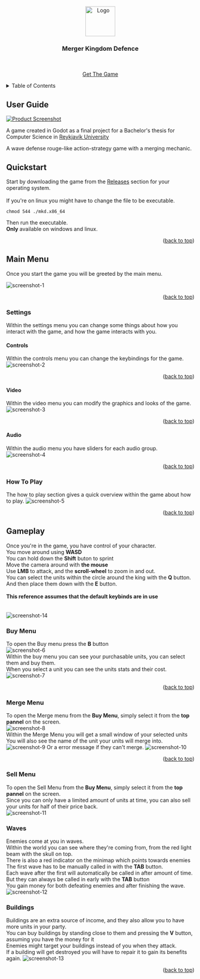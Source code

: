 <a id="readme-top"></a>

<br />
<div align="center">
  <a href="https://github.com/BaldurThor/Merger-Kingdom-Defence/releases">
    <img src="images/mkd-logo.png" alt="Logo" width="80" height="80">
  </a>

<h3 align="center">Merger Kingdom Defence</h3>

  <p align="center">
    <br />
    <br />
    <a href="https://github.com/BaldurThor/Merger-Kingdom-Defence/releases">Get The Game</a>
  </p>
</div>

<details>
  <summary>Table of Contents</summary>
  <ol>
    <li><a href="#user-guide">User Guide</a></li>
    <li><a href="#quickstart">Quickstart</a></li>
    <li><a href="#main-menu">Main Menu</a></li>
    <li><a href="#settings">Settings</a>
      <ul>
        <li><a href="#controls">Controls</a></li>
        <li><a href="#video">Video</a></li>
        <li><a href="#audio">Audio</a></li>
      </ul>
    </li>
    <li><a href="#how-to-play">How To Play</a></li>
    <li><a href="#gameplay">Gameplay</a>
      <ul>
        <li><a href="#buy-menu">Buy Menu</a></li>
        <li><a href="#merge-menu">Merge Menu</a></li>
        <li><a href="#sell-menu">Sell Menu</a></li>
        <li><a href="#waves">Waves</a></li>
        <li><a href="#buildings">Buildings</a></li>
      </ul>
    </li>
  </ol>
</details>

## User Guide

[![Product Screenshot][product-screenshot]](https://github.com/BaldurThor/Merger-Kingdom-Defence/releases)

A game created in Godot as a final project for a Bachelor's thesis for Computer Science in [Reykjavík University](https://www.ru.is/)

A wave defense rouge-like action-strategy game with a merging mechanic.

## Quickstart

Start by downloading the game from the [Releases](https://github.com/BaldurThor/Merger-Kingdom-Defence/releases) section for your operating system.
<br/>
<br/>
If you're on linux you might have to change the file to be executable.
```
chmod 544 ./mkd.x86_64
```
Then run the executable.<br/>
**Only** available on windows and linux.<br/>

<p align="right">(<a href="#readme-top">back to top</a>)</p>

## Main Menu

Once you start the game you will be greeted by the main menu.

![screenshot-1]

<p align="right">(<a href="#readme-top">back to top</a>)</p>

### Settings

Within the settings menu you can change some things about how you interact with the game, and how the game interacts with you.
<br/>

#### Controls

Within the controls menu you can change the keybindings for the game.
![screenshot-2]

<p align="right">(<a href="#readme-top">back to top</a>)</p>

#### Video

Within the video menu you can modify the graphics and looks of the game.
![screenshot-3]

<p align="right">(<a href="#readme-top">back to top</a>)</p>

#### Audio

Within the audio menu you have sliders for each audio group.
![screenshot-4]

<p align="right">(<a href="#readme-top">back to top</a>)</p>

### How To Play

The how to play section gives a quick overview within the game about how to play.
![screenshot-5]

<p align="right">(<a href="#readme-top">back to top</a>)</p>

## Gameplay

Once you're in the game, you have control of your character.<br/>
You move around using **WASD**<br/>
You can hold down the **Shift** buton to sprint<br/>
Move the camera around with **the mouse**<br/>
Use **LMB** to attack, and the **scroll-wheel** to zoom in and out.<br/>
You can select the units within the circle around the king with the **Q** button.<br/>
And then place them down with the **E** button.<br/>
<br/>
**This reference assumes that the default keybinds are in use**
<br/>
<br/>
<br/>
![screenshot-14]

### Buy Menu

To open the Buy menu press the **B** button<br/>
![screenshot-6]
<br/>
Within the buy menu you can see your purchasable units, you can select them and buy them.<br/>
When you select a unit you can see the units stats and their cost.
![screenshot-7]

<p align="right">(<a href="#readme-top">back to top</a>)</p>

### Merge Menu

To open the Merge menu from the **Buy Menu**, simply select it from the **top pannel** on the screen.<br/>
![screenshot-8]
<br/>
Within the Merge Menu you will get a small window of your selected units<br/>
You will also see the name of the unit your units will merge into.
![screenshot-9]
Or a error message if they can't merge.
![screenshot-10]

<p align="right">(<a href="#readme-top">back to top</a>)</p>

### Sell Menu

To open the Sell Menu from the **Buy Menu**, simply select it from the **top pannel** on the screen.<br/>
Since you can only have a limited amount of units at time, you can also sell your units for half of their price back.<br/>
![screenshot-11]

### Waves

Enemies come at you in waves.<br/>
Within the world you can see where they're coming from, from the red light beam with the skull on top.<br/>
There is also a red indicator on the minimap which points towards enemies<br/>
The first wave has to be manually called in with the **TAB** button.<br/>
Each wave after the first will automatically be called in after amount of time.<br/>
But they can always be called in early with the **TAB** button<br/>
You gain money for both defeating enemies and after finishing the wave.
![screenshot-12]

### Buildings

Buildings are an extra source of income, and they also allow you to have more units in your party.<br/>
You can buy buildings by standing close to them and pressing the **V** button, assuming you have the money for it<br/>
Enemies might target your buildings instead of you when they attack.<br/>
If a building will get destroyed you will have to repair it to gain its benefits again.
![screenshot-13]

<p align="right">(<a href="#readme-top">back to top</a>)</p>

[screenshot-1]: images/Screenshots/screenshot1.png
[screenshot-2]: images/Screenshots/screenshot2.png
[screenshot-3]: images/Screenshots/screenshot3.png
[screenshot-4]: images/Screenshots/screenshot4.png
[screenshot-5]: images/Screenshots/screenshot5.png
[screenshot-6]: images/Screenshots/screenshot6.png
[screenshot-7]: images/Screenshots/screenshot7.png
[screenshot-8]: images/Screenshots/screenshot8.png
[screenshot-9]: images/Screenshots/screenshot9.png
[screenshot-10]: images/Screenshots/screenshot10.png
[screenshot-11]: images/Screenshots/screenshot11.png
[screenshot-12]: images/Screenshots/screenshot12.png
[screenshot-13]: images/Screenshots/screenshot13.png
[screenshot-14]: images/Screenshots/screenshot14.png
[product-screenshot]: images/MergerKingdomDefenceThumbnail.png
